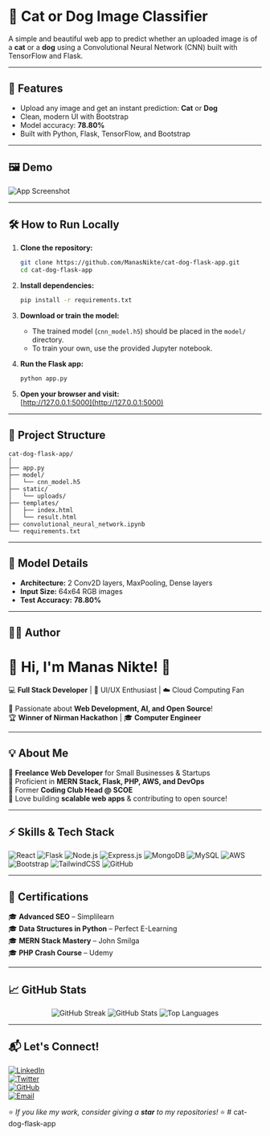 # 🐾 Cat or Dog Image Classifier

A simple and beautiful web app to predict whether an uploaded image is of a **cat** or a **dog** using a Convolutional Neural Network (CNN) built with TensorFlow and Flask.

---

## 🚀 Features

- Upload any image and get an instant prediction: **Cat** or **Dog**
- Clean, modern UI with Bootstrap
- Model accuracy: **78.80%**
- Built with Python, Flask, TensorFlow, and Bootstrap

---

## 🖼️ Demo

![App Screenshot](static/demo/demo.gif) <!-- Add your own screenshot or GIF here -->

---

## 🛠️ How to Run Locally

1. **Clone the repository:**
   ```bash
   git clone https://github.com/ManasNikte/cat-dog-flask-app.git
   cd cat-dog-flask-app
   ```

2. **Install dependencies:**
   ```bash
   pip install -r requirements.txt
   ```

3. **Download or train the model:**
   - The trained model (`cnn_model.h5`) should be placed in the `model/` directory.
   - To train your own, use the provided Jupyter notebook.

4. **Run the Flask app:**
   ```bash
   python app.py
   ```

5. **Open your browser and visit:**  
   [http://127.0.0.1:5000](http://127.0.0.1:5000)

---

## 📂 Project Structure

```
cat-dog-flask-app/
│
├── app.py
├── model/
│   └── cnn_model.h5
├── static/
│   └── uploads/
├── templates/
│   ├── index.html
│   └── result.html
├── convolutional_neural_network.ipynb
└── requirements.txt
```

---

## 🤖 Model Details

- **Architecture:** 2 Conv2D layers, MaxPooling, Dense layers
- **Input Size:** 64x64 RGB images
- **Test Accuracy:** **78.80%**

---

## 👨‍💻 Author

# **👋 Hi, I'm Manas Nikte!** 🚀  
💻 **Full Stack Developer** | 🎨 UI/UX Enthusiast | ☁️ Cloud Computing Fan  

🌱 Passionate about **Web Development, AI, and Open Source**!  
🏆 **Winner of Nirman Hackathon** | 🎓 **Computer Engineer**  

---

## **💡 About Me**  
🔹 **Freelance Web Developer** for Small Businesses & Startups  
🔹 Proficient in **MERN Stack, Flask, PHP, AWS, and DevOps**  
🔹 Former **Coding Club Head @ SCOE**  
🔹 Love building **scalable web apps** & contributing to open source!  

---

## **⚡ Skills & Tech Stack**  
![React](https://img.shields.io/badge/React-20232A?style=for-the-badge&logo=react&logoColor=61DAFB)
![Flask](https://img.shields.io/badge/Flask-000000?style=for-the-badge&logo=flask&logoColor=white)
![Node.js](https://img.shields.io/badge/Node.js-43853D?style=for-the-badge&logo=node.js&logoColor=white)
![Express.js](https://img.shields.io/badge/Express.js-404D59?style=for-the-badge)
![MongoDB](https://img.shields.io/badge/MongoDB-4EA94B?style=for-the-badge&logo=mongodb&logoColor=white)
![MySQL](https://img.shields.io/badge/MySQL-4479A1?style=for-the-badge&logo=mysql&logoColor=white)
![AWS](https://img.shields.io/badge/AWS-232F3E?style=for-the-badge&logo=amazon-aws&logoColor=white)
![Bootstrap](https://img.shields.io/badge/Bootstrap-563D7C?style=for-the-badge&logo=bootstrap&logoColor=white)
![TailwindCSS](https://img.shields.io/badge/TailwindCSS-38B2AC?style=for-the-badge&logo=tailwind-css&logoColor=white)
![GitHub](https://img.shields.io/badge/GitHub-100000?style=for-the-badge&logo=github&logoColor=white)

---

## **📜 Certifications**  
🎓 **Advanced SEO** – Simplilearn  
🎓 **Data Structures in Python** – Perfect E-Learning  
🎓 **MERN Stack Mastery** – John Smilga  
🎓 **PHP Crash Course** – Udemy  

---

## **📈 GitHub Stats**  
<p align="center">
  <img src="https://github-readme-streak-stats.herokuapp.com/?user=ManasNikte&theme=radical" alt="GitHub Streak" />
  <img src="https://github-readme-stats.vercel.app/api?username=ManasNikte&show_icons=true&theme=radical" alt="GitHub Stats" />
  <img src="https://github-readme-stats.vercel.app/api/top-langs/?username=ManasNikte&layout=compact&theme=radical" alt="Top Languages" />
</p>  

---

## **📬 Let's Connect!**  
[![LinkedIn](https://img.shields.io/badge/LinkedIn-0A66C2?style=for-the-badge&logo=linkedin&logoColor=white)](https://linkedin.com/in/manasnikte)  
[![Twitter](https://img.shields.io/badge/Twitter-1DA1F2?style=for-the-badge&logo=twitter&logoColor=white)](https://twitter.com/ManasNikte)  
[![GitHub](https://img.shields.io/badge/GitHub-181717?style=for-the-badge&logo=github&logoColor=white)](https://github.com/ManasNikte)  
[![Email](https://img.shields.io/badge/Email-D14836?style=for-the-badge&logo=gmail&logoColor=white)](mailto:manas.nikte@gmail.com)  

⭐ _If you like my work, consider giving a **star** to my repositories!_ ⭐  # cat-dog-flask-app
